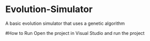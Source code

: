 # Evolution-Simulator
 A basic evolution simulator that uses a genetic algorithm

#How to Run
Open the project in Visual Studio and run the project
